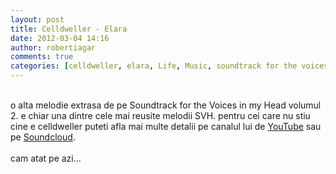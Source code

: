 ```yaml
---
layout: post
title: Celldweller - Elara
date: 2012-03-04 14:16
author: robertiagar
comments: true
categories: [celldweller, elara, Life, Music, soundtrack for the voices in my head vol.2]
---
```

<br />o alta melodie extrasa de pe Soundtrack for the Voices in my Head volumul 2. e chiar una dintre cele mai reusite melodii SVH. pentru cei care nu stiu cine e celldweller puteti afla mai multe detalii pe canalul lui de <a href="http://youtube.com/celldweler" target="_blank">YouTube</a> sau pe <a href="http://soundcloud.com/celldweller/tracks" target="_blank">Soundcloud</a>.<br /><br />cam atat pe azi...
